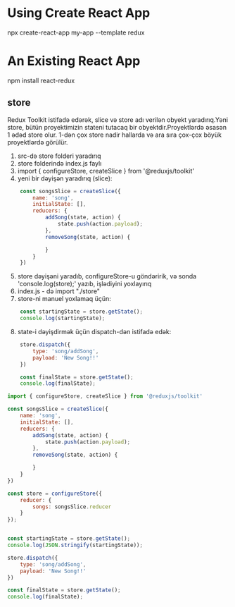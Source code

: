 # Using Create React App

npx create-react-app my-app --template redux

# An Existing React App​

npm install react-redux


## store

Redux Toolkit istifadə edərək, slice və store adı verilən obyekt yaradırıq.Yəni store, bütün proyektimizin stateni tutacaq bir obyektdir.Proyektlərdə əsasən 1 ədəd store olur. 1-dən çox store nadir hallarda və ara sıra çox-çox böyük proyektlərdə görülür.

1. src-də store folderi yaradırıq
2. store folderində index.js faylı
3. import { configureStore, createSlice } from '@reduxjs/toolkit'
4. yeni bir dəyişən yaradırıq (slice):
```js
    const songsSlice = createSlice({
        name: 'song',
        initialState: [],
        reducers: {
            addSong(state, action) {
                state.push(action.payload);
            },
            removeSong(state, action) {

            }
        }
    })
```
5. store dəyişəni yaradıb, configureStore-u göndəririk, və sonda 'console.log(store);' yazıb, işlədiyini yoxlayırıq
6. index.js - də import "./store"
7. store-ni manuel yoxlamaq üçün:
```js
    const startingState = store.getState();
    console.log(startingState);
```
8. state-i dəyişdirmək üçün dispatch-dən istifadə edək:
```js
    store.dispatch({
        type: 'song/addSong',
        payload: 'New Song!!'
    })

    const finalState = store.getState();
    console.log(finalState);
```

```js
import { configureStore, createSlice } from '@reduxjs/toolkit'

const songsSlice = createSlice({
    name: 'song',
    initialState: [],
    reducers: {
        addSong(state, action) {
            state.push(action.payload);
        },
        removeSong(state, action) {

        }
    }
})

const store = configureStore({
    reducer: {
        songs: songsSlice.reducer
    }
});


const startingState = store.getState();
console.log(JSON.stringify(startingState));

store.dispatch({
    type: 'song/addSong',
    payload: 'New Song!!'
})

const finalState = store.getState();
console.log(finalState);
```